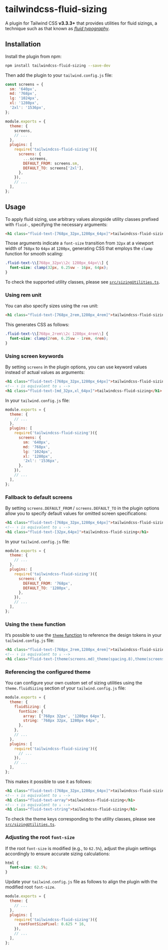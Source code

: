 # tailwindcss-fluid-sizing

A plugin for Tailwind CSS **v3.3.3+** that provides utilities for fluid sizings, a technique such as that known as _[fluid typography](https://www.smashingmagazine.com/2022/01/modern-fluid-typography-css-clamp/)_.

## Installation

Install the plugin from npm:

```bash
npm install tailwindcss-fluid-sizing --save-dev
```

Then add the plugin to your `tailwind.config.js` file:

```javascript
const screens = {
  sm: '640px',
  md: '768px',
  lg: '1024px',
  xl: '1280px',
  '2xl': '1536px',
};

module.exports = {
  theme: {
    screens,
    // ...
  },
  plugins: [
    require('tailwindcss-fluid-sizing')({
      screens: {
        ...screens,
        DEFAULT_FROM: screens.sm,
        DEFAULT_TO: screens['2xl'],
      },
    }),
    // ...
  ],
};
```

## Usage

To apply fluid sizing, use arbitrary values alongside utility classes prefixed with `fluid-`, specifying the necessary arguments:

```html
<h1 class="fluid-text-[768px_32px,1280px_64px]">tailwindcss-fluid-sizing</h1>
```

Those arguments indicate a `font-size` transition from `32px` at a viewport width of `768px` to `64px` at `1280px`, generating CSS that employs the `clamp` function for smooth scaling:

```css
.fluid-text-\\[768px_32px\\2c 1280px_64px\\] {
  font-size: clamp(32px, 6.25vw - 16px, 64px);
}
```

To check the supported utility classes, please see [`src/sizingUtilities.ts`](src/sizingUtilities.ts).

### Using rem unit

You can also specify sizes using the `rem` unit:

```html
<h1 class="fluid-text-[768px_2rem,1280px_4rem]">tailwindcss-fluid-sizing</h1>
```

This generates CSS as follows:

```css
.fluid-text-\\[768px_2rem\\2c 1280px_4rem\\] {
  font-size: clamp(2rem, 6.25vw - 1rem, 4rem);
}
```

### Using screen keywords

By setting `screens` in the plugin options, you can use keyword values instead of actual values as arguments:

```html
<h1 class="fluid-text-[768px_32px,1280px_64px]">tailwindcss-fluid-sizing</h1>
<!-- ↑ is equivalent to ↓ -->
<h1 class="fluid-text-[md_32px,xl_64px]">tailwindcss-fluid-sizing</h1>
```

In your `tailwind.config.js` file:

```javascript
module.exports = {
  theme: {
    // ...
  },
  plugins: [
    require('tailwindcss-fluid-sizing')({
      screens: {
        sm: '640px',
        md: '768px',
        lg: '1024px',
        xl: '1280px',
        '2xl': '1536px',
      },
    }),
    // ...
  ],
};
```

### Fallback to default screens

By setting `screens.DEFAULT_FROM` / `screens.DEFAULT_TO` in the plugin options allow you to specify default values for omitted screen specifications:

```html
<h1 class="fluid-text-[768px_32px,1280px_64px]">tailwindcss-fluid-sizing</h1>
<!-- ↑ is equivalent to ↓ -->
<h1 class="fluid-text-[32px,64px]">tailwindcss-fluid-sizing</h1>
```

In your `tailwind.config.js` file:

```javascript
module.exports = {
  theme: {
    // ...
  },
  plugins: [
    require('tailwindcss-fluid-sizing')({
      screens: {
        DEFAULT_FROM: '768px',
        DEFAULT_TO: '1280px',
      },
    }),
    // ...
  ],
};
```

### Using the `theme` function

It’s possible to use the [`theme` function](https://tailwindcss.com/docs/functions-and-directives#theme) to reference the design tokens in your `tailwind.config.js` file:

<!-- prettier-ignore -->
```html
<h1 class="fluid-text-[768px_2rem,1280px_4rem]">tailwindcss-fluid-sizing</h1>
<!-- ↑ is equivalent to ↓ -->
<h1 class="fluid-text-[theme(screens.md)_theme(spacing.8),theme(screens.xl)_theme(spacing.16)]">tailwindcss-fluid-sizing</h1>
```

### Referencing the configured theme

You can configure your own custom set of sizing utilities using the `theme.fluidSizing` section of your `tailwind.config.js` file:

```javascript
module.exports = {
  theme: {
    fluidSizing: {
      fontSize: {
        array: ['768px 32px', '1280px 64px'],
        string: '768px 32px, 1280px 64px',
      },
    },
    // ...
  },
  plugins: [
    require('tailwindcss-fluid-sizing')({
      // ...
    }),
    // ...
  ],
};
```

This makes it possible to use it as follows:

```html
<h1 class="fluid-text-[768px_32px,1280px_64px]">tailwindcss-fluid-sizing</h1>
<!-- ↑ is equivalent to ↓ -->
<h1 class="fluid-text-array">tailwindcss-fluid-sizing</h1>
<!-- ↑ is equivalent to ↓ -->
<h1 class="fluid-text-string">tailwindcss-fluid-sizing</h1>
```

To check the theme keys corresponding to the utility classes, please see [`src/sizingUtilities.ts`](src/sizingUtilities.ts).

### Adjusting the root `font-size`

If the root `font-size` is modified (e.g., to `62.5%`), adjust the plugin settings accordingly to ensure accurate sizing calculations:

```css
html {
  font-size: 62.5%;
}
```

Update your `tailwind.config.js` file as follows to align the plugin with the modified root `font-size`.

```javascript
module.exports = {
  theme: {
    // ...
  },
  plugins: [
    require('tailwindcss-fluid-sizing')({
      rootFontSizePixel: 0.625 * 16,
    }),
    // ...
  ],
};
```
